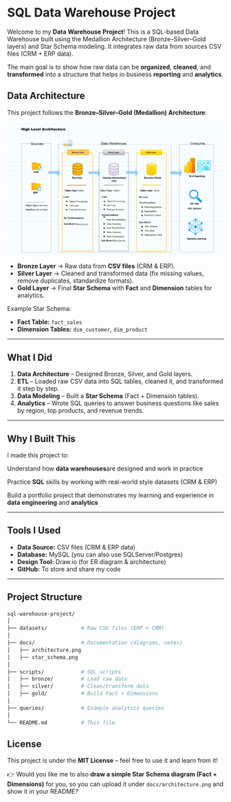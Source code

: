 

# SQL Data Warehouse Project

Welcome to my **Data Warehouse Project**! 
This is a SQL-based Data Warehouse built using the Medallion Architecture (Bronze–Silver–Gold layers) and Star Schema modeling. It integrates raw data from sources CSV files (CRM + ERP data).

The main goal is to show how raw data can be **organized**, **cleaned**, and **transformed** into a structure that helps in business **reporting** and **analytics**.

## Data Architecture

This project follows the **Bronze–Silver–Gold (Medallion) Architecture**:

![Alt text](https://github.com/Thayanithi-TK/sql-data-warehouse-project/blob/main/doc/data_architucture.png?raw=true)

* **Bronze Layer** → Raw data from **CSV files** (CRM & ERP).
* **Silver Layer** → Cleaned and transformed data (fix missing values, remove duplicates, standardize formats).
* **Gold Layer** → Final **Star Schema** with **Fact** and **Dimension** tables for analytics.

Example Star Schema:

* **Fact Table:** `fact_sales`
* **Dimension Tables:** `dim_customer`, `dim_product`

---

## What I Did

1. **Data Architecture** – Designed Bronze, Silver, and Gold layers.
2. **ETL** – Loaded raw CSV data into SQL tables, cleaned it, and transformed it step by step.
3. **Data Modeling** – Built a **Star Schema** (Fact + Dimension tables).
4. **Analytics** – Wrote SQL queries to answer business questions like sales by region, top products, and revenue trends.

---
 ## Why I Built This

I made this project to:

Understand how **data warehouses**are designed and work in practice

Practice **SQL** skills by working with real-world style datasets (CRM & ERP)

Build a portfolio project that demonstrates my learning and experience in **data engineering** and **analytics**

---

## Tools I Used

* **Data Source:** CSV files (CRM & ERP data)
* **Database:** MySQL (you can also use SQLServer/Postgres)
* **Design Tool:** Draw\.io (for ER diagram & architecture)
* **GitHub:** To store and share my code

---

## Project Structure

```bash
sql-warehouse-project/
│
├── datasets/           # Raw CSV files (ERP + CRM)
│
├── docs/               # Documentation (diagrams, notes)
│   ├── architecture.png
│   ├── star_schema.png
│
├── scripts/            # SQL scripts
│   ├── bronze/         # Load raw data
│   ├── silver/         # Clean/transform data
│   ├── gold/           # Build Fact + Dimensions
│
├── queries/            # Example analytics queries
│
└── README.md           # This file
```


## License

This project is under the **MIT License** – feel free to use it and learn from it!


👉 Would you like me to also **draw a simple Star Schema diagram (Fact + Dimensions)** for you, so you can upload it under `docs/architecture.png` and show it in your README?
